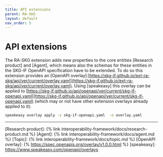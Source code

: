 ```yaml
---
title: API extensions
parent: RA-SKG
layout: default
nav_order: 5
---
```


# API extensions

The RA-SKG extension adds new properties to the core entities [Research product] and [Agent], which means also the schemas for these entities in the SKG-IF OpenAPI specification have to be extended. To do so this extension provides an [OpenAPI overlay]:[https://skg-if.github.io/ext-ra-skg/api/ver/current/overlay.yaml](https://skg-if.github.io/ext-ra-skg/api/ver/current/overlay.yaml). Using [speakeasy] this overlay can be applied to [https://skg-if.github.io/api/openapi/ver/current/skg-if-openapi.yaml](https://skg-if.github.io/api/openapi/ver/current/skg-if-openapi.yaml) (which may or not have other extension overlays already applied to it):

```sh
speakeasy overlay apply -s skg-if-openapi.yaml  -o overlay.yaml
```
----
[Research product]: {% link interoperability-framework/docs/research-product.md %}
[Agent]: {% link interoperability-framework/docs/agent.md %}
[Topic]: {% link interoperability-framework/docs/topic.md %}
[OpenAPI overlay]: {% https://spec.openapis.org/overlay/v1.0.0.html %}
[speakeasy]: https://www.speakeasy.com/openapi/overlays
